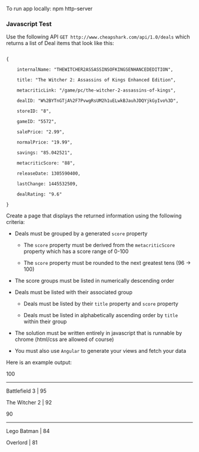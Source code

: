 To run app locally:
npm http-server


### Javascript Test

Use the following API ```GET http://www.cheapshark.com/api/1.0/deals```  which returns a list of Deal items that look like this:

```

{

    internalName: "THEWITCHER2ASSASSINSOFKINGSENHANCEDEDITION",

    title: "The Witcher 2: Assassins of Kings Enhanced Edition",

    metacriticLink: "/game/pc/the-witcher-2-assassins-of-kings",

    dealID: "W%2BYTnGTjA%2F7PvwgRsUM2h1uELwkBJauhJDQYjkGyIvo%3D",

    storeID: "8",

    gameID: "5572",

    salePrice: "2.99",

    normalPrice: "19.99",

    savings: "85.042521",

    metacriticScore: "88",

    releaseDate: 1305590400,

    lastChange: 1445532509,

    dealRating: "9.6"

}

```

Create a page that displays the returned information using the following criteria:

 * Deals must be grouped by a generated ```score``` property

     - The ```score``` property must be derived from the ```metacriticScore``` property which has a score range of 0-100

     - The ```score``` property must be rounded to the next greatest tens (96 -> 100)

 * The score groups must be listed in numerically descending order

 * Deals must be listed with their associated group

    - Deals must be listed by their ```title``` property and ```score``` property

    - Deals must be listed in alphabetically ascending order by ```title``` within their group

 * The solution must be written entirely in javascript that is runnable by chrome (html/css are allowed of course)

 * You must also use ```Angular``` to generate your views and fetch your data


Here is an example output:

100

--------

Battlefield 3            | 95

The Witcher 2            | 92



90

--------

Lego Batman              | 84

Overlord                 | 81